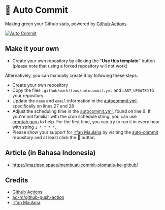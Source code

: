 # 🌳 Auto Commit

Making green your Github stats, powered by [Github Actions](https://github.com/features/actions)

[![Auto Commit](https://github.com/madfauzy/Auto-Commit/actions/workflows/autocommit.yml/badge.svg)](https://github.com/madfauzy/Auto-Commit/actions/workflows/autocommit.yml)

## Make it your own

- Create your own repository by clicking the "**Use this template**" button (please note that using a forked repository will not work)

Alternatively, you can manually create it by following these steps:

- Create your own repository
- Copy the files `.github/workflows/autocommit.yml` and `LAST_UPDATED` to your repository
- Update the `name` and `email` information in the [autocommit.yml](https://github.com/madfauzy/Auto-Commit/blob/main/.github/workflows/autocommit.yml#L27), specifically on lines 27 and 28
- Adjust the scheduling time in the [autocommit.yml](https://github.com/madfauzy/Auto-Commit/blob/main/.github/workflows/autocommit.yml#L9), found on line 9. If you're not familiar with the cron schedule string, you can use [crontab.guru](https://crontab.guru/) to help. For the first time, you can try to run it in every hour with string `1 * * * *`.
- Please show your support for [Irfan Maulana](https://github.com/mazipan) by visiting the [auto-commit](https://github.com/mazipan/auto-commit) repository and at least click the 🌟 button

## Article (in Bahasa Indonesia)

- <https://mazipan.space/membuat-commit-otomatis-ke-github/>

## Credits

- [Github Actions](https://github.com/features/actions)
- [ad-m/github-push-action](https://github.com/ad-m/github-push-action)
- [Irfan Maulana](https://github.com/mazipan)
